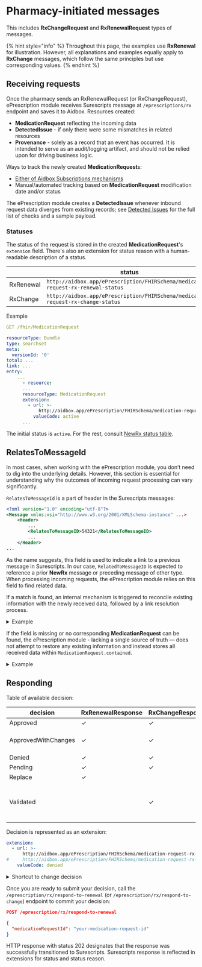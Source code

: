 # Pharmacy-initiated messages

This includes **RxChangeRequest** and **RxRenewalRequest** types of messages.

{% hint style="info" %}
Throughout this page, the examples use **RxRenewal** for illustration. However, all explanations and examples equally
apply to **RxChange** messages, which follow the same principles but use corresponding values.
{% endhint %}

## Receiving requests

Once the pharmacy sends an RxRenewalRequest (or RxChangeRequest), ePrescription module receives Surescripts message at
`/eprescriptions/rx`
endpoint and saves it to Aidbox.
Resources created:

- **MedicationRequest** reflecting the incoming data
- **DetectedIssue** - if only there were some mismatches in related resources
- **Provenance** - solely as a record that an event has occurred.
  It is intended to serve as an audit/logging artifact, and should not be relied upon for driving business logic.

Ways to track the newly created **MedicationRequest**s:

- [Either of Aidbox Subscriptions mechanisms](../../topic-based-subscriptions/README.md)
- Manual/automated tracking based on **MedicationRequest** modification date and/or status

The ePrescription module creates a **DetectedIssue** whenever inbound request data diverges from existing records;
see [Detected Issues](./detected-issue.md) for the full list of checks and a sample payload.

### Statuses

The status of the request is stored in the created **MedicationRequest**'s `extension` field.
There's also an extension for status reason with a human-readable description of a status.

|           | status                                                                            | status reason                                                                            |
|-----------|-----------------------------------------------------------------------------------|------------------------------------------------------------------------------------------|
| RxRenewal | `http://aidbox.app/ePrescription/FHIRSchema/medication-request-rx-renewal-status` | `http://aidbox.app/ePrescription/FHIRSchema/medication-request-rx-renewal-status-reason` |
| RxChange  | `http://aidbox.app/ePrescription/FHIRSchema/medication-request-rx-change-status`  | `http://aidbox.app/ePrescription/FHIRSchema/medication-request-rx-change-status-reason`  |

Example

```yaml
GET /fhir/MedicationRequest

resourceType: Bundle
type: searchset
meta:
  versionId: '0'
total: ...
link: ...
entry:
    ...
      - resource:
      ...
      resourceType: MedicationRequest
      extension:
        - url: >-
            http://aidbox.app/ePrescription/FHIRSchema/medication-request-rx-renewal-status
          valueCode: active
      ...
```

The initial status is `active`. For the rest, consult [NewRx status table](../newrx-message.md).

## RelatesToMessageId

In most cases, when working with the ePrescription module, you don’t need to dig into the underlying details.
However, this section is essential for understanding why the outcomes of incoming request processing can vary significantly.

`RelatesToMessageId` is a part of header in the Surescripts messages:

```xml
<?xml version="1.0" encoding="utf-8"?>
<Message xmlns:xsi="http://www.w3.org/2001/XMLSchema-instance" ...>
    <Header>
        ...
        <RelatesToMessageID>54321</RelatesToMessageID>
        ...
    </Header>
...
```

As the name suggests, this field is used to indicate a link to a previous message in Surescripts.
In our case, `RelatedToMessageID` is expected to reference a prior **NewRx** message or preceding message of other type.
When processing incoming requests, the ePrescription module relies on this field to find related data.

If a match is found, an internal mechanism is triggered to reconcile existing information with the newly received data, followed by a link resolution process.

<details>
<summary>Example</summary>

```yaml
...
resourceType: MedicationRequest
id: 517780a0-af8d-41e4-b609-32ae4ac639f2
status: draft
requester:
  reference: Organization/example-pharmacy
identifier:
  - type:
      coding:
        - code: Renewal
          system: urn:app:aidbox:e-prescriptions:surescripts:serviceLevel
    value: 80ac0515b77a4871a89f947f0eded47588d
    system: urn:app:aidbox:e-prescriptions:surescripts:message-id
intent: proposal
priorPrescription:
  identifier:
    value: '54321'
    system: urn:app:aidbox:e-prescriptions:surescripts:message-id
medicationReference:
  reference: Medication/medication-1
subject:
  reference: Patient/example-patient
performer:
  reference: PractitionerRole/example-practitioner-role
extension:
  - url: http://aidbox.app/ePrescription/FHIRSchema/medication-request-rx-renewal-decision
    valueCode: approved-with-changes
  - url: http://aidbox.app/ePrescription/FHIRSchema/medication-request-rx-raw-request
    valueReference:
      reference: Binary/c23a9ae3-df1a-47b6-812b-1809807eb835
  - url: http://aidbox.app/ePrescription/FHIRSchema/medication-request-rx-renewal-status
    valueCode: active
  - url: http://aidbox.app/ePrescription/FHIRSchema/medication-request-pharmacy-request-refills
    valueInteger: 1

...
```

In this best case scenario all possible references were resolved.
`Medication.contained` and `MedicationRequest.detectedIssue` are absent.
Existing **Organization** (pharmacy), **Patient**, **PractitionerRole** (with underlying **Practitioner** and **Location**) and **Medication** are used as links for `subject`, `requester` etc.
Search by identifier from `MedicationRequest.priorPrescription` will end in success.

</details>

If the field is missing or no corresponding **MedicationRequest** can be found, the ePrescription module - lacking a single source of truth — does not attempt to restore any existing information and instead stores all received data within `MedicationRequest.contained`.

<details>
<summary>Example</summary>

```yaml
...
resourceType: MedicationRequest
id: b9f838bf-8cff-4817-992b-9cdc67c91ee5
status: draft
intent: proposal
identifier:
  - type:
      coding:
        - code: Renewal
          system: urn:app:aidbox:e-prescriptions:surescripts:serviceLevel
    value: 80ac0515b77a4871a89f947f0eded47588d
    system: urn:app:aidbox:e-prescriptions:surescripts:message-id
priorPrescription:
  identifier:
    value: '12345'
    system: urn:app:aidbox:e-prescriptions:surescripts:message-id
requester:
  reference: '#019a113d-f142-73c8-8051-ffa0f82beb35'
medicationReference:
  reference: '#019a113d-f142-7289-97b7-691034516f87'
subject:
  reference: '#019a113d-f142-7d2a-bec6-72f7971751a0'
performer:
  reference: '#019a113d-f142-7b2e-9936-a2248e5ef27d'
detectedIssue:
  - reference: DetectedIssue/019a113d-f17c-702a-a80b-12415cbf8970
extension:
  - url: http://aidbox.app/ePrescription/FHIRSchema/medication-request-rx-raw-request
    valueReference:
      reference: Binary/0974e6d8-f721-4480-9939-16e675f5510b
  - url: http://aidbox.app/ePrescription/FHIRSchema/medication-request-rx-renewal-status
    valueCode: active
  - url: http://aidbox.app/ePrescription/FHIRSchema/medication-request-pharmacy-request-refills
    valueInteger: 1
contained:
  - resourceType: Patient
    id: 019a113d-f142-7d2a-bec6-72f7971751a0
    name:
      - use: official
        given:
          - Mary
        family: Smith
    gender: female
    ...
  - resourceType: Organization
    id: 019a113d-f142-73c8-8051-ffa0f82beb35
    name: Example Pharmacy
    ...
  - resourceType: Practitioner
    id: 019a113d-f142-7a8a-ba6f-e7c59f5806c0
    name: ...
  - resourceType: Location
    id: 019a113d-f142-7e7e-82bf-8f29bbe19b85
    ...
  - resourceType: PractitionerRole
    id: 019a113d-f142-7b2e-9936-a2248e5ef27d
    location:
      - reference: '#019a113d-f142-7e7e-82bf-8f29bbe19b85'
    specialty:
      - coding:
          - code: 207V00000X
            system: http://nucc.org/provider-taxonomy
    practitioner:
      reference: '#019a113d-f142-7a8a-ba6f-e7c59f5806c0'
    ...
  - resourceType: Medication
    id: 019a113d-f142-7289-97b7-691034516f87
    code:
      text: Calan SR 240MG
      coding:
        - code: '00025189131'
          system: http://hl7.org/fhir/sid/ndc
...
```

At this stage, `MedicationRequest.detectedIssue` is present, and no attempts were made to retrieve existing data from Aidbox.
All received information is stored within contained resources, and the responsibility for replacing those contained resources with existing ones rests with the system that integrates the ePrescription module.

If `RelatesToMessageId` is missing from the incoming message, then `MedicationRequest.priorPrescription` will be missing as well.

</details>

## Responding

Table of available decision:

| decision            | RxRenewalResponse | RxChangeResponse | Comment                                      |
|---------------------|-------------------|------------------|----------------------------------------------|
| Approved            | ✓                 | ✓                |                                              |
| ApprovedWithChanges | ✓                 | ✓                | meaning differs significantly                |
| Denied              | ✓                 | ✓                |                                              |
| Pending             | ✓                 | ✓                |                                              |
| Replace             | ✓                 |                  |                                              |
| Validated           |                   | ✓                | is only valid for a subset of RxChange cases |

Decision is represented as an extension:

```yaml
extension:
  - url: >-
      http://aidbox.app/ePrescription/FHIRSchema/medication-request-rx-renewal-decision
#     http://aidbox.app/ePrescription/FHIRSchema/medication-request-rx-change-decision
    valueCode: denied
```

<details>
<summary>Shortcut to change decision</summary>
In case you need to change an earlier decision (that wasn't yet sent with `/eprescription/rx/respond-to-renewal`), you can use the following patch:

```yaml
PATCH /fhir/MedicationRequest/your-medication-request-id

- op: replace
  # Replace with the index of the necessary extension
  path: '/extension/3'
  value: { "url": "http://aidbox.app/ePrescription/FHIRSchema/medication-request-rx-renewal-decision", "valueCode": "denied" }
```

</details>

Once you are ready to submit your decision, call the `/eprescription/rx/respond-to-renewal` (or `/eprescription/rx/respond-to-change`)
endpoint to commit your decision:

```json
POST /eprescription/rx/respond-to-renewal

{
  "medicationRequestId": "your-medication-request-id"
}
```

HTTP response with status 202 designates that the response was successfully transitioned to Surescripts.
Surescripts response is reflected in extensions for status and status reason.
